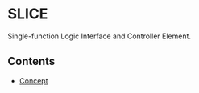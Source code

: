 # SLICE

Single-function Logic Interface and Controller Element.

## Contents

- [Concept](concept.md)


